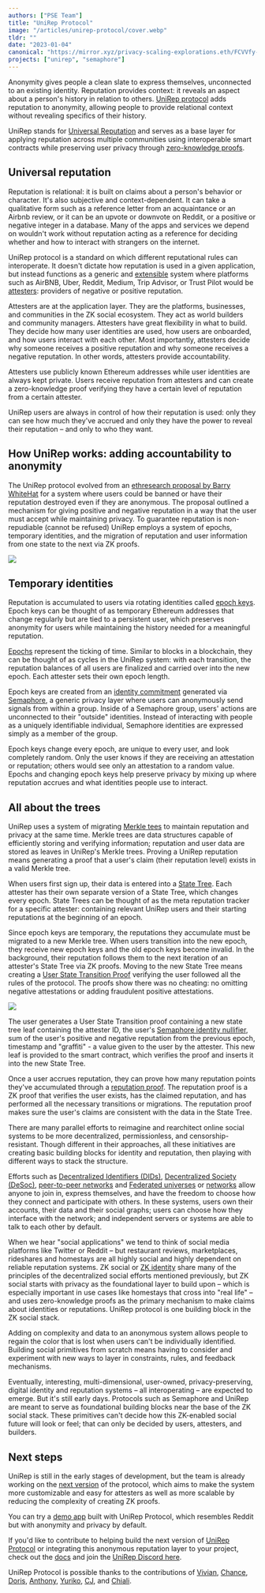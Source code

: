 ```yaml
---
authors: ["PSE Team"]
title: "UniRep Protocol"
image: "/articles/unirep-protocol/cover.webp"
tldr: ""
date: "2023-01-04"
canonical: "https://mirror.xyz/privacy-scaling-explorations.eth/FCVVfy-TQ6R7_wavKj1lCr5dd1zqRvwjnDOYRM5NtsE"
projects: ["unirep", "semaphore"]
---
```


Anonymity gives people a clean slate to express themselves, unconnected to an existing identity. Reputation provides context: it reveals an aspect about a person's history in relation to others. [UniRep protocol](https://github.com/unirep) adds reputation to anonymity, allowing people to provide relational context without revealing specifics of their history.

UniRep stands for [Universal Reputation](https://mirror.xyz/privacy-scaling-explorations.eth/S04tvQuLbRjf_9ZrzDTE0T2aho9_GoSuok5NEFyHNO4) and serves as a base layer for applying reputation across multiple communities using interoperable smart contracts while preserving user privacy through [zero-knowledge proofs](https://ethereum.org/en/zero-knowledge-proofs/).

## Universal reputation

Reputation is relational: it is built on claims about a person's behavior or character. It's also subjective and context-dependent. It can take a qualitative form such as a reference letter from an acquaintance or an Airbnb review, or it can be an upvote or downvote on Reddit, or a positive or negative integer in a database. Many of the apps and services we depend on wouldn't work without reputation acting as a reference for deciding whether and how to interact with strangers on the internet.

UniRep protocol is a standard on which different reputational rules can interoperate. It doesn't dictate how reputation is used in a given application, but instead functions as a generic and [extensible](https://www.youtube.com/watch?v=jd2Dg9czJzI&list=PLV91V4b0yVqRQ62Mv0nUgWxJhi4E67XSY&index=5) system where platforms such as AirBNB, Uber, Reddit, Medium, Trip Advisor, or Trust Pilot would be [attesters](https://developer.unirep.io/docs/protocol/users-and-attesters): providers of negative or positive reputation.

Attesters are at the application layer. They are the platforms, businesses, and communities in the ZK social ecosystem. They act as world builders and community managers. Attesters have great flexibility in what to build. They decide how many user identities are used, how users are onboarded, and how users interact with each other. Most importantly, attesters decide why someone receives a positive reputation and why someone receives a negative reputation. In other words, attesters provide accountability.

Attesters use publicly known Ethereum addresses while user identities are always kept private. Users receive reputation from attesters and can create a zero-knowledge proof verifying they have a certain level of reputation from a certain attester.

UniRep users are always in control of how their reputation is used: only they can see how much they've accrued and only they have the power to reveal their reputation – and only to who they want.

## How UniRep works: adding accountability to anonymity

The UniRep protocol evolved from an [ethresearch proposal by Barry WhiteHat](https://ethresear.ch/t/anonymous-reputation-risking-and-burning/3926) for a system where users could be banned or have their reputation destroyed even if they are anonymous. The proposal outlined a mechanism for giving positive and negative reputation in a way that the user must accept while maintaining privacy. To guarantee reputation is non-repudiable (cannot be refused) UniRep employs a system of epochs, temporary identities, and the migration of reputation and user information from one state to the next via ZK proofs.

![](/articles/unirep-protocol/4jSmWwzhXMTHRcMhVm1Hv.webp)

## Temporary identities

Reputation is accumulated to users via rotating identities called [epoch keys](https://developer.unirep.io/docs/protocol/epoch-key). Epoch keys can be thought of as temporary Ethereum addresses that change regularly but are tied to a persistent user, which preserves anonymity for users while maintaining the history needed for a meaningful reputation.

[Epochs](https://developer.unirep.io/docs/protocol/epoch) represent the ticking of time. Similar to blocks in a blockchain, they can be thought of as cycles in the UniRep system: with each transition, the reputation balances of all users are finalized and carried over into the new epoch. Each attester sets their own epoch length.

Epoch keys are created from an [identity commitment](https://semaphore.appliedzkp.org/docs/guides/identities) generated via [Semaphore](https://semaphore.appliedzkp.org/), a generic privacy layer where users can anonymously send signals from within a group. Inside of a Semaphore group, users' actions are unconnected to their "outside" identities. Instead of interacting with people as a uniquely identifiable individual, Semaphore identities are expressed simply as a member of the group.

Epoch keys change every epoch, are unique to every user, and look completely random. Only the user knows if they are receiving an attestation or reputation; others would see only an attestation to a random value. Epochs and changing epoch keys help preserve privacy by mixing up where reputation accrues and what identities people use to interact.

## All about the trees

UniRep uses a system of migrating [Merkle tees](https://www.youtube.com/watch?v=YIc6MNfv5iQ) to maintain reputation and privacy at the same time. Merkle trees are data structures capable of efficiently storing and verifying information; reputation and user data are stored as leaves in UniRep's Merkle trees. Proving a UniRep reputation means generating a proof that a user's claim (their reputation level) exists in a valid Merkle tree.

When users first sign up, their data is entered into a [State Tree](https://developer.unirep.io/docs/protocol/trees#state-tree). Each attester has their own separate version of a State Tree, which changes every epoch. State Trees can be thought of as the meta reputation tracker for a specific attester: containing relevant UniRep users and their starting reputations at the beginning of an epoch.

Since epoch keys are temporary, the reputations they accumulate must be migrated to a new Merkle tree. When users transition into the new epoch, they receive new epoch keys and the old epoch keys become invalid. In the background, their reputation follows them to the next iteration of an attester's State Tree via ZK proofs. Moving to the new State Tree means creating a [User State Transition Proof](https://developer.unirep.io/docs/circuits-api/circuits#user-state-transition-proof) verifying the user followed all the rules of the protocol. The proofs show there was no cheating: no omitting negative attestations or adding fraudulent positive attestations.

![](/articles/unirep-protocol/X1povaSYYwUDI4HdZL_Rw.webp)

The user generates a User State Transition proof containing a new state tree leaf containing the attester ID, the user's [Semaphore identity nullifier](https://semaphore.appliedzkp.org/docs/guides/identities), sum of the user's positive and negative reputation from the previous epoch, timestamp and "graffiti" - a value given to the user by the attester. This new leaf is provided to the smart contract, which verifies the proof and inserts it into the new State Tree.

Once a user accrues reputation, they can prove how many reputation points they've accumulated through a [reputation proof](https://developer.unirep.io/docs/circuits-api/reputation-proof). The reputation proof is a ZK proof that verifies the user exists, has the claimed reputation, and has performed all the necessary transitions or migrations. The reputation proof makes sure the user's claims are consistent with the data in the State Tree.

There are many parallel efforts to reimagine and rearchitect online social systems to be more decentralized, permissionless, and censorship-resistant. Though different in their approaches, all these initiatives are creating basic building blocks for identity and reputation, then playing with different ways to stack the structure.

Efforts such as [Decentralized Identifiers (DIDs)](https://www.w3.org/TR/2022/REC-did-core-20220719/#abstract), [Decentralized Society (DeSoc)](https://papers.ssrn.com/sol3/papers.cfm?abstract_id=4105763), [peer-to-peer networks](https://scuttlebutt.nz/about/) and [Federated universes](https://eric442.substack.com/p/what-is-the-fediverse-0d6) or [networks](https://blueskyweb.xyz/blog/10-18-2022-the-at-protocol) allow anyone to join in, express themselves, and have the freedom to choose how they connect and participate with others. In these systems, users own their accounts, their data and their social graphs; users can choose how they interface with the network; and independent servers or systems are able to talk to each other by default.

When we hear "social applications" we tend to think of social media platforms like Twitter or Reddit – but restaurant reviews, marketplaces, rideshares and homestays are all highly social and highly dependent on reliable reputation systems. ZK social or [ZK identity](https://0xparc.org/blog/zk-id-2) share many of the principles of the decentralized social efforts mentioned previously, but ZK social starts with privacy as the foundational layer to build upon – which is especially important in use cases like homestays that cross into "real life" – and uses zero-knowledge proofs as the primary mechanism to make claims about identities or reputations. UniRep protocol is one building block in the ZK social stack.

Adding on complexity and data to an anonymous system allows people to regain the color that is lost when users can't be individually identified. Building social primitives from scratch means having to consider and experiment with new ways to layer in constraints, rules, and feedback mechanisms.

Eventually, interesting, multi-dimensional, user-owned, privacy-preserving, digital identity and reputation systems – all interoperating – are expected to emerge. But it's still early days. Protocols such as Semaphore and UniRep are meant to serve as foundational building blocks near the base of the ZK social stack. These primitives can't decide how this ZK-enabled social future will look or feel; that can only be decided by users, attesters, and builders.

## Next steps

UniRep is still in the early stages of development, but the team is already working on the [next version](https://github.com/Unirep/Unirep/issues/134) of the protocol, which aims to make the system more customizable and easy for attesters as well as more scalable by reducing the complexity of creating ZK proofs.

You can try a [demo app](https://unirep.social/) built with UniRep Protocol, which resembles Reddit but with anonymity and privacy by default.

If you'd like to contribute to helping build the next version of [UniRep Protocol](https://github.com/unirep) or integrating this anonymous reputation layer to your project, check out the [docs](https://developer.unirep.io/docs/welcome) and join the [UniRep Discord here](https://discord.gg/VzMMDJmYc5).

UniRep Protocol is possible thanks to the contributions of [Vivian](https://github.com/vivianjeng), [Chance](https://github.com/vimwitch), [Doris](https://github.com/kittybest), [Anthony](https://github.com/AnthonyMadia), [Yuriko](https://github.com/yuriko627), [CJ](https://github.com/CJ-Rose), and [Chiali](https://github.com/ChialiTsai).
